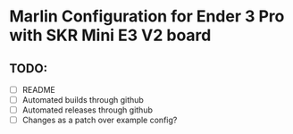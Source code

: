 # Marlin Configuration for Ender 3 Pro with SKR Mini E3 V2 board

## TODO:

* [ ] README
* [ ] Automated builds through github
* [ ] Automated releases through github
* [ ] Changes as a patch over example config?
